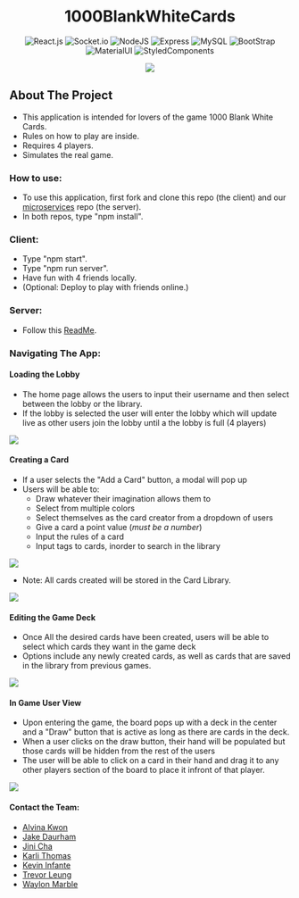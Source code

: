 <div align="center">

# 1000BlankWhiteCards
![React.js](https://img.shields.io/badge/React-20232A?style=for-the-badge&logo=react&logoColor=61DAFB "React.js") ![Socket.io](https://img.shields.io/badge/Socket.io-010101?&style=for-the-badge&logo=Socket.io&logoColor=white "Socket.io") ![NodeJS](https://img.shields.io/badge/Node.js-339933?style=for-the-badge&logo=nodedotjs&logoColor=white "NodeJS") ![Express](https://img.shields.io/badge/Express.js-000000?style=for-the-badge&logo=express&logoColor=white "Express") ![MySQL](https://img.shields.io/badge/MySQL-005C84?style=for-the-badge&logo=mysql&logoColor=white "MySQL") ![BootStrap](https://img.shields.io/badge/Bootstrap-563D7C?style=for-the-badge&logo=bootstrap&logoColor=white "Bootstrap") ![MaterialUI](https://img.shields.io/badge/Material%20UI-007FFF?style=for-the-badge&logo=mui&logoColor=white "MaterialUI") ![StyledComponents](https://img.shields.io/badge/styled--components-DB7093?style=for-the-badge&logo=styled-components&logoColor=white "StyledComponents")

![](https://media.giphy.com/media/H5O2QKAzgBx5GTeOCH/giphy.gif)

</div>

## About The Project
- This application is intended for lovers of the game 1000 Blank White Cards.
- Rules on how to play are inside.
- Requires 4 players.
- Simulates the real game.


### How to use:
- To use this application, first fork and clone this repo (the client) and our [microservices](https://github.com/blueocean-pikachus/1000BlankWhiteCardsMicroservice) repo (the server).
- In both repos, type "npm install".

### Client:
- Type "npm start".
- Type "npm run server".
- Have fun with 4 friends locally.
- (Optional: Deploy to play with friends online.)

### Server:
- Follow this [ReadMe](https://github.com/blueocean-pikachus/1000BlankWhiteCardsMicroservice#readme).

### Navigating The App:

#### Loading the Lobby
- The home page allows the users to input their username and then select between the lobby or the library.
- If the lobby is selected the user will enter the lobby which will update live as other users join the lobby until a the lobby is full (4 players)

![](https://media.giphy.com/media/6AtLOnLG8z0fsjduL3/giphy.gif)

#### Creating a Card
- If a user selects the "Add a Card" button, a modal will pop up
- Users will be able to:
  - Draw whatever their imagination allows them to
  - Select from multiple colors
  - Select themselves as the card creator from a dropdown of users
  - Give a card a point value (*must be a number*)
  - Input the rules of a card
  - Input tags to cards, inorder to search in the library

![](https://media.giphy.com/media/QsSaIvKA3qwgAK80qU/giphy.gif)


- Note: All cards created will be stored in the Card Library.

![](https://media.giphy.com/media/rGGx1RjGPbctnNRQJW/giphy.gif)


#### Editing the Game Deck
- Once All the desired cards have been created, users will be able to select which cards they want in the game deck
- Options include any newly created cards, as well as cards that are saved in the library from previous games.

![](https://media.giphy.com/media/VmihZT5dlU8RnCeOeF/giphy.gif)

#### In Game User View
- Upon entering the game, the board pops up with a deck in the center and a "Draw" button that is active as long as there are cards in the deck.
- When a user clicks on the draw button, their hand will be populated but those cards will be hidden from the rest of the users
- The user will be able to click on a card in their hand and drag it to any other players section of the board to place it infront of that player.


![](https://media.giphy.com/media/jWQpVyjgIpgz43ww93/giphy.gif)

#### Contact the Team:
- [Alvina Kwon](https://github.com/minjina90)
- [Jake Daurham](https://github.com/daurham)
- [Jini Cha](https://github.com/jinicha)
- [Karli Thomas](https://github.com/karli-thomas)
- [Kevin Infante](https://github.com/Kevinfante)
- [Trevor Leung](https://github.com/TofuStore)
- [Waylon Marble](https://github.com/WaylonMarble)
